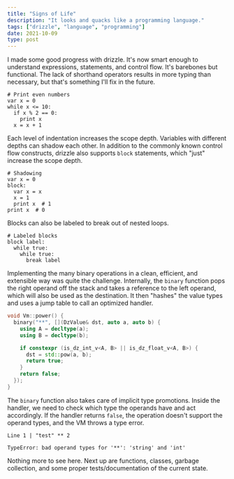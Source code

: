 ```yaml
---
title: "Signs of Life"
description: "It looks and quacks like a programming language."
tags: ["drizzle", "language", "programming"]
date: 2021-10-09
type: post
---
```

I made some good progress with drizzle. It's now smart enough to understand expressions, statements, and control flow. It's barebones but functional. The lack of shorthand operators results in more typing than necessary, but that's something I'll fix in the future.

```drizzle
# Print even numbers
var x = 0
while x <= 10:
  if x % 2 == 0:
    print x
  x = x + 1
```

Each level of indentation increases the scope depth. Variables with different depths can shadow each other. In addition to the commonly known control flow constructs, drizzle also supports `block` statements, which "just" increase the scope depth.

```drizzle
# Shadowing
var x = 0
block:
  var x = x
  x = 1
  print x  # 1
print x  # 0
```

Blocks can also be labeled to break out of nested loops.

```drizzle
# Labeled blocks
block label:
  while true:
    while true:
      break label
```

Implementing the many binary operations in a clean, efficient, and extensible way was quite the challenge. Internally, the `binary` function pops the right operand off the stack and takes a reference to the left operand, which will also be used as the destination. It then "hashes" the value types and uses a jump table to call an optimized handler.

```cpp
void Vm::power() {
  binary("**", [](DzValue& dst, auto a, auto b) {
    using A = decltype(a);
    using B = decltype(b);

    if constexpr (is_dz_int_v<A, B> || is_dz_float_v<A, B>) {
      dst = std::pow(a, b);
      return true;
    }
    return false;
  });
}
```

The `binary` function also takes care of implicit type promotions. Inside the handler, we need to check which type the operands have and act accordingly. If the handler returns `false`, the operation doesn't support the operand types, and the VM throws a type error.

```
Line 1 | "test" ** 2

TypeError: bad operand types for '**': 'string' and 'int'
```

Nothing more to see here. Next up are functions, classes, garbage collection, and some proper tests/documentation of the current state.
